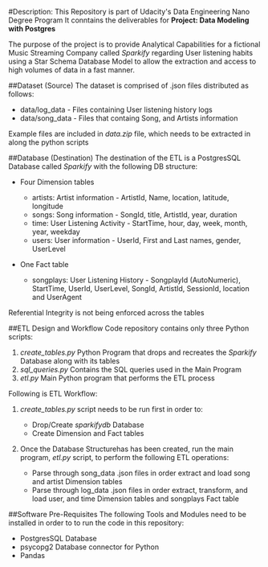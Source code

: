 #Description:
This Repository is part of Udacity's Data Engineering Nano Degree Program
It conntains the deliverables for **Project: Data Modeling with Postgres**

The purpose of the project is to provide Analytical Capabilities for a fictional Music Streaming Company called _Sparkify_
regarding User listening habits using a Star Schema Database Model to allow the extraction and access to high volumes of data 
in a fast manner.


##Dataset (Source)
The dataset is comprised of .json files distributed as follows:
* data/log_data - Files containing User listening history logs
* data/song_data - Files that containg Song, and Artists information

Example files are included in _data.zip_ file, which needs to be extracted in along the python scripts


##Database (Destination)
The destination of the ETL is a PostgresSQL Database called _Sparkify_ with the following DB structure:
* Four Dimension tables
    * artists: Artist information - ArtistId, Name, location, latitude, longitude 
    * songs:   Song information - SongId, title, ArtistId, year, duration
    * time:    User Listening Activity - StartTime, hour, day, week, month, year, weekday
    * users:   User information - UserId, First and Last names, gender, UserLevel

 * One Fact table
   * songplays: User Listening History - SongplayId (AutoNumeric), StartTime, UserId, UserLevel, SongId, ArtistId, SessionId, location and UserAgent

Referential Integrity is not being enforced across the tables


##ETL Design and Workflow
Code repository contains only three Python scripts:
1. _create_tables.py_ Python Program that drops and recreates the _Sparkify_ Database along with its tables
2. _sql_queries.py_ Contains the SQL queries used in the Main Program
3. _etl.py_ Main Python program that performs the ETL process

Following is ETL Workflow:
1. _create_tables.py_ script needs to be run first in order to:
    * Drop/Create _sparkifydb_ Database
    * Create Dimension and Fact tables

2. Once the Database Structurehas has been created, run the main program, _etl.py_ script, to perform the following ETL operations:
    * Parse through song_data .json files in order extract and load song and artist Dimension tables
    * Parse through log_data .json files in order extract, transform, and load user, and time Dimension tables and songplays Fact table


##Software Pre-Requisites
The following Tools and Modules need to be installed in order to to run the code in this repository:
* PostgresSQL Database
* psycopg2 Database connector for Python
* Pandas